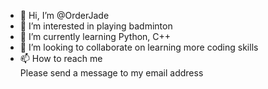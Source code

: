 - 👋 Hi, I’m @OrderJade
- 👀 I’m interested in playing badminton
- 🌱 I’m currently learning Python, C++
- 💞️ I’m looking to collaborate on learning more coding skills
- 📫 How to reach me  
Please send a message to my email address

<!---
OrderJade/OrderJade is a ✨ special ✨ repository because its `README.md` (this file) appears on your GitHub profile.
You can click the Preview link to take a look at your changes.
--->
